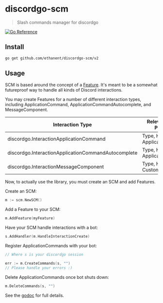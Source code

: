 # discordgo-scm

> Slash commands manager for discordgo

[![Go Reference](https://pkg.go.dev/badge/github.com/ethanent/discordgo-scm.svg)](https://pkg.go.dev/github.com/ethanent/discordgo-scm)

## Install

```sh
go get github.com/ethanent/discordgo-scm/v2
```

## Usage

SCM is based around the concept of a [Feature](https://pkg.go.dev/github.com/ethanent/discordgo-scm#Feature). It's meant
to be a somewhat futureproof way to handle all kinds of Discord interactions.

You may create Features for a number of different interaction types, including ApplicationCommand,
ApplicationCommandAutocomplete, and MessageComponent.

| Interaction Type                                    | Relevant Feature Properties       |
|-----------------------------------------------------|-----------------------------------|
| discordgo.InteractionApplicationCommand             | Type, Handler, ApplicationCommand |
| discordgo.InteractionApplicationCommandAutocomplete | Type, Handler, ApplicationCommand |
| discordgo.InteractionMessageComponent               | Type, Handler, CustomID           |

Now, to actually use the library, you must create an SCM and add Features.

Create an SCM:

```go
m := scm.NewSCM()
```

Add a Feature to your SCM:

```go
m.AddFeature(myFeature)
```

Have your SCM handle interactions with a bot:

```go
s.AddHandler(m.HandleInteractionCreate)
```

Register ApplicationCommands with your bot:

```go
// Where s is your discordgo session

err := m.CreateCommands(s, "")
// Please handle your errors :)
```

Delete ApplicationCommands once bot shuts down:

```go
m.DeleteCommands(s, "")
```

See the [godoc](https://pkg.go.dev/github.com/ethanent/discordgo-scm) for full details.
